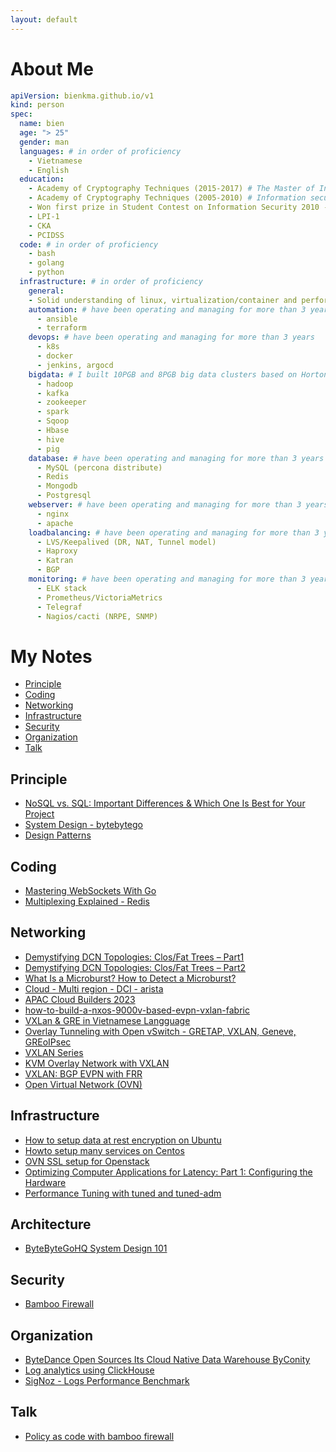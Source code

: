 ```yaml
---
layout: default
---
```

# About Me 
```yaml
apiVersion: bienkma.github.io/v1
kind: person
spec:
  name: bien
  age: "> 25"
  gender: man
  languages: # in order of proficiency
    - Vietnamese
    - English
  education:
    - Academy of Cryptography Techniques (2015-2017) # The Master of Information security 
    - Academy of Cryptography Techniques (2005-2010) # Information security engineer
    - Won first prize in Student Contest on Information Security 2010 - Vietnam
    - LPI-1
    - CKA
    - PCIDSS
  code: # in order of proficiency
    - bash
    - golang
    - python
  infrastructure: # in order of proficiency
    general:
    - Solid understanding of linux, virtualization/container and performance, security, and scalability.
    automation: # have been operating and managing for more than 3 years
      - ansible
      - terraform
    devops: # have been operating and managing for more than 3 years
      - k8s
      - docker
      - jenkins, argocd
    bigdata: # I built 10PGB and 8PGB big data clusters based on Hortonworks and Cloudera platform at on-premise
      - hadoop
      - kafka
      - zookeeper
      - spark
      - Sqoop
      - Hbase
      - hive
      - pig
    database: # have been operating and managing for more than 3 years
      - MySQL (percona distribute)
      - Redis
      - Mongodb
      - Postgresql
    webserver: # have been operating and managing for more than 3 years
      - nginx
      - apache
    loadbalancing: # have been operating and managing for more than 3 years
      - LVS/Keepalived (DR, NAT, Tunnel model)
      - Haproxy
      - Katran
      - BGP
    monitoring: # have been operating and managing for more than 3 years
      - ELK stack
      - Prometheus/VictoriaMetrics
      - Telegraf
      - Nagios/cacti (NRPE, SNMP)
```
# My Notes 
- [Principle](#principle)
- [Coding](#coding)
- [Networking](#networking)
- [Infrastructure](#infrastructure)
- [Security](#security)
- [Organization](#organization)
- [Talk](#talk)

## Principle
* [NoSQL vs. SQL: Important Differences & Which One Is Best for Your Project](https://www.upwork.com/resources/nosql-vs-sql)
* [System Design - bytebytego](https://bienkma.github.io/books/system-design-arch.pdf)
* [Design Patterns](https://refactoring.guru/design-patterns)

## Coding
* [Mastering WebSockets With Go](https://programmingpercy.tech/blog/mastering-websockets-with-go/)
* [Multiplexing Explained - Redis](https://redis.com/blog/multiplexing-explained/)

## Networking
* [Demystifying DCN Topologies: Clos/Fat Trees – Part1](https://packetpushers.net/blog/demystifying-dcn-topologies-clos-fat-trees-part1/)
* [Demystifying DCN Topologies: Clos/Fat Trees – Part2](https://packetpushers.net/blog/demystifying-dcn-topologies-clos-fat-trees-part2/)
* [What Is a Microburst? How to Detect a Microburst?](https://support.huawei.com/enterprise/en/doc/EDOC1100086962)
* [Cloud - Multi region - DCI - arista](https://bienkma.github.io/books/DCI-400G.pdf)
* [APAC Cloud Builders 2023](https://github.com/bienkma/bienkma.github.io/blob/master/books/APAC-Cloud.pdf)
* [how-to-build-a-nxos-9000v-based-evpn-vxlan-fabric](https://www.packetcoders.io/how-to-build-a-nxos-9000v-based-evpn-vxlan-fabric/#limitations3.1.2)
* [VXLan & GRE in Vietnamese Langguage](https://github.com/hocchudong/thuctap012017/blob/master/XuanSon/Netowork%20Protocol/VXLAN-GRE%20Protocol.md)
* [Overlay Tunneling with Open vSwitch - GRETAP, VXLAN, Geneve, GREoIPsec](https://costiser.ro/2016/07/07/overlay-tunneling-with-openvswitch-gre-vxlan-geneve-greoipsec/#.V8RUmx-g9Xh)
* [VXLAN Series](https://blogs.vmware.com/vsphere/2013/04/vxlan-series-different-components-part-1.html)
* [KVM Overlay Network with VXLAN](https://blog.dama.lol/kvm-overlay-network-with-vxlan)
* [VXLAN: BGP EVPN with FRR](https://vincent.bernat.ch/en/blog/2017-vxlan-bgp-evpn)
* [Open Virtual Network (OVN)](https://docs.ovn.org/_/downloads/en/stable/pdf/)

## Infrastructure
* [How to setup data at rest encryption on Ubuntu](mysharing/database/data-at-rest.md)
* [Howto setup many services on Centos](https://www.server-world.info/en/note)
* [OVN SSL setup for Openstack](https://satishdotpatel.github.io/ovn-ssl-setup-with-openstack)
* [Optimizing Computer Applications for Latency: Part 1: Configuring the Hardware](https://www.intel.com/content/www/us/en/developer/articles/technical/optimizing-computer-applications-for-latency-part-1-configuring-the-hardware.html)
* [Performance Tuning with tuned and tuned-adm](https://docs.redhat.com/en/documentation/red_hat_enterprise_linux/7/html/performance_tuning_guide/sect-red_hat_enterprise_linux-performance_tuning_guide-performance_monitoring_tools-tuned_and_tuned_adm#sect-Red_Hat_Enterprise_Linux-Performance_Tuning_Guide-Performance_Monitoring_Tools-tuned_and_tuned_adm)

## Architecture
* [ByteByteGoHQ System Design 101](https://github.com/ByteByteGoHq/system-design-101)

## Security
* [Bamboo Firewall ](https://github.com/bamboo-firewall)

## Organization
* [ByteDance Open Sources Its Cloud Native Data Warehouse ByConity](https://byconity.github.io/blog/2023-05-24-byconity-announcement-opensources-its-cloudnative-data-warehouse)
* [Log analytics using ClickHouse](https://blog.cloudflare.com/log-analytics-using-clickhouse/)
* [SigNoz - Logs Performance Benchmark](https://signoz.io/blog/logs-performance-benchmark/?utm_source=github&utm_medium=logs-benchmark)

## Talk
* [Policy as code with bamboo firewall](https://github.com/bamboo-firewall/docs/blob/main/case-studies/PaC-with-bamboofw.pdf)
